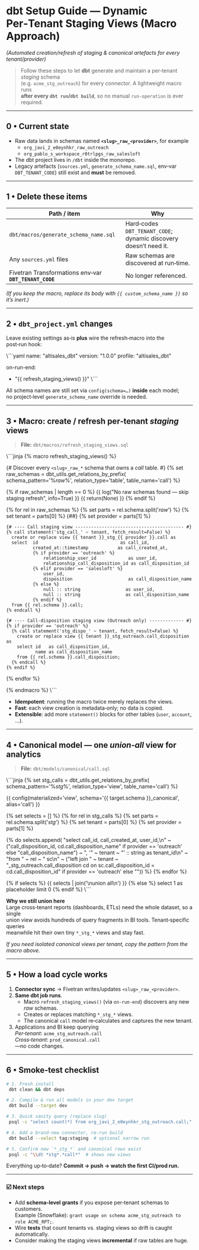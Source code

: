 
# dbt Setup Guide — Dynamic Per‑Tenant Staging Views \(Macro Approach\)
*(Automated creation/refresh of staging & canonical artefacts for every tenant/provider)*

> Follow these steps to let **dbt** generate and maintain a per‑tenant *staging* schema  
> (e.g. `acme_stg_outreach`) for every connector. A lightweight macro runs  
> **after every `dbt run`/`dbt build`**, so no manual `run-operation` is ever required.

---

## 0 • Current state

* Raw data lands in schemas named **`<slug>_raw_<provider>`**, for example  
  * `org_javi_2_e0eynhkr_raw_outreach`  
  * `org_pablo_s_workspace_r0trlpgs_raw_salesloft`
* The dbt project lives in `/dbt` inside the monorepo.  
* Legacy artefacts (`sources.yml`, `generate_schema_name.sql`, env‑var `DBT_TENANT_CODE`) still exist and **must** be removed.

---

## 1 • Delete these items

| Path / item | Why |
|-------------|-----|
| `dbt/macros/generate_schema_name.sql` | Hard‑codes `DBT_TENANT_CODE`; dynamic discovery doesn’t need it. |
| Any `sources.yml` files | Raw schemas are discovered at run‑time. |
| Fivetran Transformations env‑var **`DBT_TENANT_CODE`** | No longer referenced. |

*(If you keep the macro, replace its body with `{{ custom_schema_name }}` so it’s inert.)*

---

## 2 • `dbt_project.yml` changes

Leave existing settings as‑is **plus** wire the refresh‑macro into the  
post‑run hook:

\\```yaml
name: "altisales_dbt"
version: "1.0.0"
profile: "altisales_dbt"

on-run-end:
  - "{{ refresh_staging_views() }}"
\\```

All schema names are still set via `config(schema=…)` **inside** each model;  
no project‑level `generate_schema_name` override is needed.

---

## 3 • Macro: create / refresh per‑tenant *staging* views

> **File:** `dbt/macros/refresh_staging_views.sql`

\\```jinja
{% macro refresh_staging_views() %}

{# Discover every `<slug>_raw_*` schema that owns a *call* table. #}
{% set raw_schemas = dbt_utils.get_relations_by_prefix(
        schema_pattern='%_raw_%',
        relation_type='table',
        table_name='call') %}

{% if raw_schemas | length == 0 %}
    {{ log("No raw schemas found — skip staging refresh", info=True) }}
    {{ return(None) }}
{% endif %}

{% for rel in raw_schemas %}
    {% set parts     = rel.schema.split('_raw_') %}
    {% set tenant    = parts[0] %}       {#<slug>#}
    {% set provider  = parts[1] %}

    {# ---- Call staging view ----------------------------------------- #}
    {% call statement('stg_call_' ~ tenant, fetch_result=False) %}
      create or replace view {{ tenant }}_stg_{{ provider }}.call as
      select  id                               as call_id,
              created_at::timestamp           as call_created_at,
              {% if provider == 'outreach' %}
                  relationship_user_id            as user_id,
                  relationship_call_disposition_id as call_disposition_id
              {% elif provider == 'salesloft' %}
                  user_id,
                  disposition                     as call_disposition_name
              {% else %}
                  null :: string                 as user_id,
                  null :: string                 as call_disposition_name
              {% endif %}
      from {{ rel.schema }}.call;
    {% endcall %}

    {# ---- Call‑disposition staging view (Outreach only) ------------- #}
    {% if provider == 'outreach' %}
      {% call statement('stg_dispo_' ~ tenant, fetch_result=False) %}
        create or replace view {{ tenant }}_stg_outreach.call_disposition as
        select id   as call_disposition_id,
               name as call_disposition_name
        from {{ rel.schema }}.call_disposition;
      {% endcall %}
    {% endif %}

{% endfor %}

{% endmacro %}
\\```

* **Idempotent**: running the macro twice merely replaces the views.  
* **Fast**: each view creation is metadata‑only; no data is copied.  
* **Extensible**: add more `statement()` blocks for other tables (`user`, `account`, …).

---

## 4 • Canonical model — one *union‑all* view for analytics

> **File:** `dbt/models/canonical/call.sql`

\\```jinja
{% set stg_calls = dbt_utils.get_relations_by_prefix(
        schema_pattern='%_stg_%', relation_type='view', table_name='call') %}

{{ config(materialized='view', schema='{{ target.schema }}_canonical', alias='call') }}

{% set selects = [] %}
{% for rel in stg_calls %}
  {% set parts     = rel.schema.split('_stg_') %}
  {% set tenant    = parts[0] %}
  {% set provider  = parts[1] %}

  {% do selects.append(
      "select call_id, call_created_at, user_id,\\n" ~
      ("call_disposition_id, cd.call_disposition_name" if provider == 'outreach' else "call_disposition_name") ~
      ", '" ~ tenant ~ "' :: string as tenant_id\\n" ~
      "from " ~ rel ~ " sc\\n" ~
      ("left join " ~ tenant ~ "_stg_outreach.call_disposition cd on sc.call_disposition_id = cd.call_disposition_id" if provider == 'outreach' else "")) %}
{% endfor %}

{% if selects %}
{{ selects | join('\\nunion all\\n') }}
{% else %}
select 1 as placeholder limit 0
{% endif %}
\\```

**Why we still union here**  
Large cross‑tenant reports (dashboards, ETLs) need the whole dataset, so a single  
union view avoids hundreds of query fragments in BI tools. Tenant‑specific queries  
meanwhile hit their own tiny `*_stg_*` views and stay fast.

*If you need isolated canonical views per tenant, copy the pattern from the macro above.*

---

## 5 • How a load cycle works

1. **Connector sync** → Fivetran writes/updates `<slug>_raw_<provider>`.  
2. **Same dbt job runs**.  
   * Macro `refresh_staging_views()` (via `on-run-end`) discovers any new *raw* schemas.  
   * Creates or replaces matching `*_stg_*` views.  
   * The canonical `call` model re‑calculates and captures the new tenant.  
3. Applications and BI keep querying  
   *Per‑tenant*: `acme_stg_outreach.call`  
   *Cross‑tenant*: `prod_canonical.call`  
   —no code changes.

---

## 6 • Smoke‑test checklist

```bash
# 1. Fresh install
 dbt clean && dbt deps

# 2. Compile & run all models in your dev target
 dbt build --target dev

# 3. Quick sanity query (replace slug)
 psql -c "select count(*) from org_javi_2_e0eynhkr_stg_outreach.call;"

# 4. Add a brand‑new connector, re‑run build
 dbt build --select tag:staging  # optional narrow run

# 5. Confirm new `*_stg_*` and canonical rows exist
 psql -c "\\dt *stg*.*call*"  # shows new views
```

Everything up‑to‑date? **Commit → push → watch the first CI/prod run.**

---

### ☑️  Next steps

* Add **schema‑level grants** if you expose per‑tenant schemas to customers.  
  Example (Snowflake): `grant usage on schema acme_stg_outreach to role ACME_RPT;`.
* Wire **tests** that count tenants vs. staging views so drift is caught automatically.
* Consider making the staging views **incremental** if raw tables are huge.
